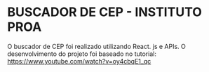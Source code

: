 # BUSCADOR DE CEP - INSTITUTO PROA

O buscador de CEP foi realizado utilizando React. js e APIs.
O desenvolvimento do projeto foi baseado no tutorial: https://www.youtube.com/watch?v=oy4cbqE1_qc
